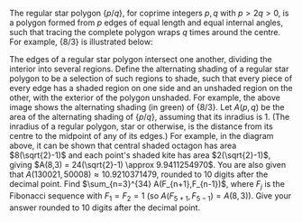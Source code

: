 The regular star polygon $\{p/q\}$, for coprime integers $p,q$ with $p \gt 2q \gt 0$, is a polygon formed from $p$ edges of equal length and equal internal angles, such that tracing the complete polygon wraps $q$ times around the centre. For example, $\{8/3\}$ is illustrated below:

The edges of a regular star polygon intersect one another, dividing the interior into several regions. Define the alternating shading of a regular star polygon to be a selection of such regions to shade, such that every piece of every edge has a shaded region on one side and an unshaded region on the other, with the exterior of the polygon unshaded. For example, the above image shows the alternating shading (in green) of $\{8/3\}$.
Let $A(p, q)$ be the area of the alternating shading of $\{p/q\}$, assuming that its inradius is $1$. (The inradius of a regular polygon, star or otherwise, is the distance from its centre to the midpoint of any of its edges.) For example, in the diagram above, it can be shown that central shaded octagon has area $8(\sqrt{2}-1)$ and each point's shaded kite has area $2(\sqrt{2}-1)$, giving $A(8,3) = 24(\sqrt{2}-1) \approx 9.9411254970$.
You are also given that $A(130021, 50008)\approx 10.9210371479$, rounded to $10$ digits after the decimal point.
Find $\sum_{n=3}^{34} A(F_{n+1},F_{n-1})$, where $F_j$ is the Fibonacci sequence with $F_1=F_2=1$ (so $A(F_{5+1},F_{5-1}) = A(8,3)$). Give your answer rounded to $10$ digits after the decimal point.